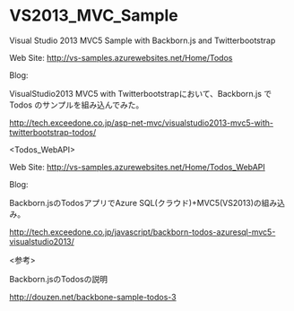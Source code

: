 VS2013_MVC_Sample
=================

Visual Studio 2013 MVC5 Sample with Backborn.js and Twitterbootstrap

<Todos>

Web Site: http://vs-samples.azurewebsites.net/Home/Todos

Blog: 

  VisualStudio2013 MVC5 with Twitterbootstrapにおいて、Backborn.js でTodos のサンプルを組み込んでみた。

  http://tech.exceedone.co.jp/asp-net-mvc/visualstudio2013-mvc5-with-twitterbootstrap-todos/
  
<Todos_WebAPI>

Web Site: http://vs-samples.azurewebsites.net/Home/Todos_WebAPI

Blog: 

  Backborn.jsのTodosアプリでAzure SQL(クラウド)+MVC5(VS2013)の組み込み。

  http://tech.exceedone.co.jp/javascript/backborn-todos-azuresql-mvc5-visualstudio2013/
  
  
<参考>

Backborn.jsのTodosの説明

http://douzen.net/backbone-sample-todos-3
